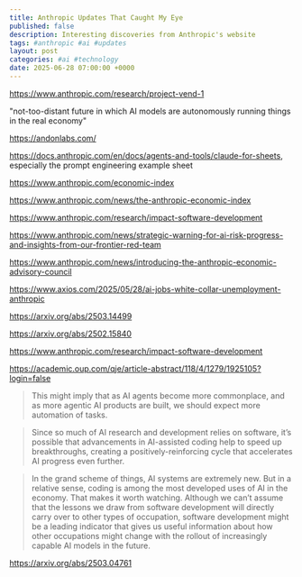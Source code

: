 ```yaml
---
title: Anthropic Updates That Caught My Eye
published: false
description: Interesting discoveries from Anthropic's website
tags: #anthropic #ai #updates
layout: post
categories: #ai #technology
date: 2025-06-28 07:00:00 +0000
---
```



https://www.anthropic.com/research/project-vend-1

"not-too-distant future in which AI models are autonomously running things in the real economy"

https://andonlabs.com/



https://docs.anthropic.com/en/docs/agents-and-tools/claude-for-sheets, especially the prompt engineering example sheet

https://www.anthropic.com/economic-index

https://www.anthropic.com/news/the-anthropic-economic-index

https://www.anthropic.com/research/impact-software-development


https://www.anthropic.com/news/strategic-warning-for-ai-risk-progress-and-insights-from-our-frontier-red-team

https://www.anthropic.com/news/introducing-the-anthropic-economic-advisory-council

https://www.axios.com/2025/05/28/ai-jobs-white-collar-unemployment-anthropic

https://arxiv.org/abs/2503.14499

https://arxiv.org/abs/2502.15840

https://www.anthropic.com/research/impact-software-development


https://academic.oup.com/qje/article-abstract/118/4/1279/1925105?login=false


>This might imply that as AI agents become more commonplace, and as more agentic AI products are built, we should expect more automation of tasks.

>Since so much of AI research and development relies on software, it’s possible that advancements in AI-assisted coding help to speed up breakthroughs, creating a positively-reinforcing cycle that accelerates AI progress even further.

>In the grand scheme of things, AI systems are extremely new. But in a relative sense, coding is among the most developed uses of AI in the economy. That makes it worth watching. Although we can’t assume that the lessons we draw from software development will directly carry over to other types of occupation, software development might be a leading indicator that gives us useful information about how other occupations might change with the rollout of increasingly capable AI models in the future.


https://arxiv.org/abs/2503.04761